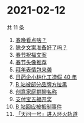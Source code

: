 # 2021-02-12

共 11 条

<!-- BEGIN -->
<!-- 最后更新时间 Fri Feb 12 2021 06:04:52 GMT+0800 (CST) -->
1. [春晚看点啥？](https://www.zhihu.com/search?q=春晚)
1. [除夕文案准备好了吗？](https://www.zhihu.com/search?q=除夕文案)
1. [春节祝福文案](https://www.zhihu.com/search?q=春节祝福文案)
1. [春节头像推荐](https://www.zhihu.com/search?q=新年头像)
1. [拜年表情包来袭](https://www.zhihu.com/search?q=拜年表情包)
1. [日药企小林化工造假 40 年](https://www.zhihu.com/search?q=小林化工)
1. [B 站被部分品牌方拉黑](https://www.zhihu.com/search?q=抵制b站)
1. [创意家庭群聊名称](https://www.zhihu.com/search?q=家庭群聊名称)
1. [支付宝五福开奖](https://www.zhihu.com/search?q=支付宝五福)
1. [B 站回应被抵制事件](https://www.zhihu.com/search?q=b站回应)
1. [「天问一号」进入环火轨道](https://www.zhihu.com/search?q=天问一号)
<!-- END -->

